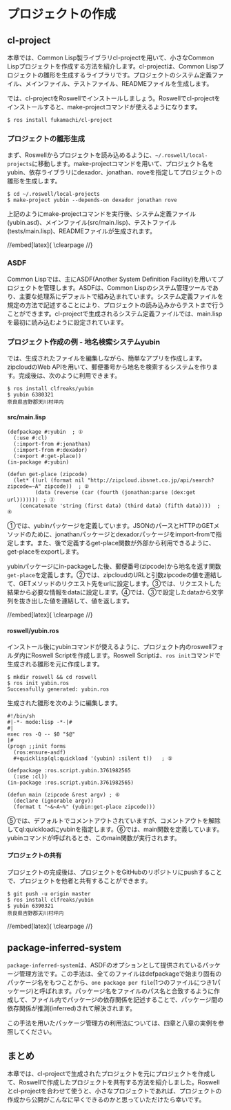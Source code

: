 # プロジェクトの作成

## cl-project

本章では、Common Lisp製ライブラリcl-projectを用いて、小さなCommon Lispプロジェクトを作成する方法を紹介します。cl-projectは、Common Lispプロジェクトの雛形を生成するライブラリです。プロジェクトのシステム定義ファイル、メインファイル、テストファイル、READMEファイルを生成します。

では、cl-projectをRoswellでインストールしましょう。Roswellでcl-projectをインストールすると、make-projectコマンドが使えるようになります。

```
$ ros install fukamachi/cl-project
```

### プロジェクトの雛形生成

まず、Roswellからプロジェクトを読み込めるように、`~/.roswell/local-projects`に移動します。make-projectコマンドを用いて、プロジェクト名をyubin、依存ライブラリにdexador、jonathan、roveを指定してプロジェクトの雛形を生成します。

```
$ cd ~/.roswell/local-projects
$ make-project yubin --depends-on dexador jonathan rove
```

上記のようにmake-projectコマンドを実行後、システム定義ファイル(yubin.asd)、メインファイル(src/main.lisp)、テストファイル(tests/main.lisp)、READMEファイルが生成されます。

//embed[latex]{
\clearpage
//}

### ASDF

Common Lispでは、主にASDF(Another System Definition Facility)を用いてプロジェクトを管理します。ASDFは、Common Lispのシステム管理ツールであり、主要な処理系にデフォルトで組み込まれています。システム定義ファイルを規定の方法で記述することにより、プロジェクトの読み込みからテストまで行うことができます。cl-projectで生成されるシステム定義ファイルでは、main.lispを最初に読み込むように設定されています。

### プロジェクト作成の例 - 地名検索システムyubin

では、生成されたファイルを編集しながら、簡単なアプリを作成します。zipcloudのWeb APIを用いて、郵便番号から地名を検索するシステムを作ります。完成後は、次のように利用できます。

```
$ ros install clfreaks/yubin
$ yubin 6380321
奈良県吉野郡天川村坪内
```

#### src/main.lisp

```
(defpackage #:yubin  ; ①
  (:use #:cl)
  (:import-from #:jonathan)
  (:import-from #:dexador)
  (:export #:get-place)) 
(in-package #:yubin)

(defun get-place (zipcode)
  (let* ((url (format nil "http://zipcloud.ibsnet.co.jp/api/search?zipcode=~A" zipcode))  ; ②
         (data (reverse (car (fourth (jonathan:parse (dex:get url)))))))　; ③
    (concatenate 'string (first data) (third data) (fifth data))))  ; ④
```

①では、yubinパッケージを定義しています。JSONのパースとHTTPのGETメソッドのために、jonathanパッケージとdexadorパッケージをimport-fromで指定します。また、後で定義するget-place関数が外部から利用できるように、get-placeをexportします。

yubinパッケージにin-packageした後、郵便番号(zipcode)から地名を返す関数`get-place`を定義します。②では、zipcloudのURLと引数zipcodeの値を連結して、GETメソッドのリクエスト先をurlに設定します。③では、リクエストした結果から必要な情報をdataに設定します。④では、③で設定したdataから文字列を抜き出した値を連結して、値を返します。

//embed[latex]{
\clearpage
//}

#### roswell/yubin.ros

インストール後にyubinコマンドが使えるように、プロジェクト内のroswellフォルダ内にRoswell Scriptを作成します。Roswell Scriptは、`ros init`コマンドで生成される雛形を元に作成します。

```
$ mkdir roswell && cd roswell
$ ros init yubin.ros
Successfully generated: yubin.ros
```
生成された雛形を次のように編集します。

```
#!/bin/sh
#|-*- mode:lisp -*-|#
#|
exec ros -Q -- $0 "$@"
|#
(progn ;;init forms
  (ros:ensure-asdf)
  #+quicklisp(ql:quickload '(yubin) :silent t))   ; ⑤

(defpackage :ros.script.yubin.3761982565
  (:use :cl))
(in-package :ros.script.yubin.3761982565)

(defun main (zipcode &rest argv) ; ⑥
  (declare (ignorable argv))
  (format t "~&~A~%" (yubin:get-place zipcode)))
```

⑤では、デフォルトでコメントアウトされていますが、コメントアウトを解除してql:quickloadにyubinを指定します。⑥では、main関数を定義しています。yubinコマンドが呼ばれるとき、このmain関数が実行されます。

#### プロジェクトの共有

プロジェクトの完成後は、プロジェクトをGitHubのリポジトリにpushすることで、プロジェクトを他者と共有することができます。

```
$ git push -u origin master
$ ros install clfreaks/yubin
$ yubin 6390321
奈良県吉野郡天川村坪内
```

//embed[latex]{
\clearpage
//}

## package-inferred-system

`package-inferred-system`は、ASDFのオプションとして提供されているパッケージ管理方法です。この手法は、全てのファイルはdefpackageで始まり固有のパッケージ名をもつことから、`one package per file`(1つのファイルにつき1パッケージ)と呼ばれます。パッケージ名をファイルのパス名と合致するように作成して、ファイル内でパッケージの依存関係を記述することで、パッケージ間の依存関係が推測(inferred)されて解決されます。

この手法を用いたパッケージ管理方の利用法については、四章と八章の実例を参照してください。

## まとめ

本章では、cl-projectで生成されたプロジェクトを元にプロジェクトを作成して、Roswellで作成したプロジェクトを共有する方法を紹介しました。Roswellとcl-projectを合わせて使うと、小さなプロジェクトであれば、プロジェクトの作成から公開がこんなに早くできるのかと思っていただけたら幸いです。
